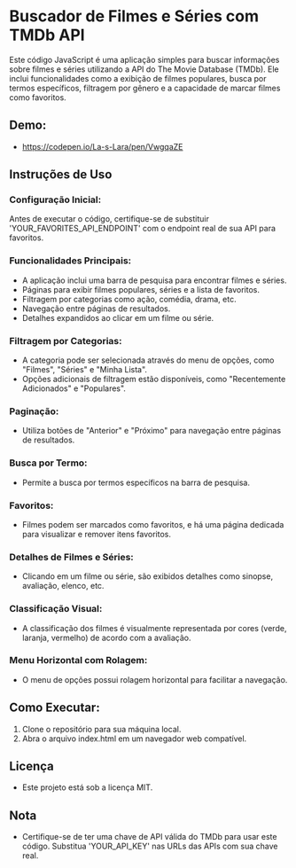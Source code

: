 # Buscador de Filmes e Séries com TMDb API

Este código JavaScript é uma aplicação simples para buscar informações sobre filmes e séries utilizando a API do The Movie Database (TMDb). Ele inclui funcionalidades como a exibição de filmes populares, busca por termos específicos, filtragem por gênero e a capacidade de marcar filmes como favoritos.

## Demo: 

- https://codepen.io/La-s-Lara/pen/VwgqaZE 

## Instruções de Uso

### Configuração Inicial:

Antes de executar o código, certifique-se de substituir 'YOUR_FAVORITES_API_ENDPOINT' com o endpoint real de sua API para favoritos.

### Funcionalidades Principais:

- A aplicação inclui uma barra de pesquisa para encontrar filmes e séries.
- Páginas para exibir filmes populares, séries e a lista de favoritos.
- Filtragem por categorias como ação, comédia, drama, etc.
- Navegação entre páginas de resultados.
- Detalhes expandidos ao clicar em um filme ou série.

### Filtragem por Categorias:

- A categoria pode ser selecionada através do menu de opções, como "Filmes", "Séries" e "Minha Lista".
- Opções adicionais de filtragem estão disponíveis, como "Recentemente Adicionados" e "Populares".

### Paginação:

- Utiliza botões de "Anterior" e "Próximo" para navegação entre páginas de resultados.

### Busca por Termo:

- Permite a busca por termos específicos na barra de pesquisa.

### Favoritos:

- Filmes podem ser marcados como favoritos, e há uma página dedicada para visualizar e remover itens favoritos.

### Detalhes de Filmes e Séries:

- Clicando em um filme ou série, são exibidos detalhes como sinopse, avaliação, elenco, etc.

### Classificação Visual:

- A classificação dos filmes é visualmente representada por cores (verde, laranja, vermelho) de acordo com a avaliação.

### Menu Horizontal com Rolagem:

- O menu de opções possui rolagem horizontal para facilitar a navegação.

## Como Executar:

1. Clone o repositório para sua máquina local.
2. Abra o arquivo index.html em um navegador web compatível.

## Licença

- Este projeto está sob a licença MIT.

## Nota

- Certifique-se de ter uma chave de API válida do TMDb para usar este código. Substitua 'YOUR_API_KEY' nas URLs das APIs com sua chave real. 
